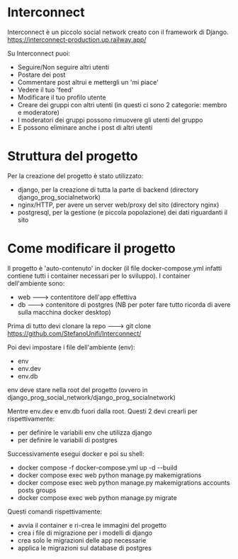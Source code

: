 # Interconnect
Interconnect è un piccolo social network creato con il framework di Django. https://interconnect-production.up.railway.app/

Su Interconnect puoi:
* Seguire/Non seguire altri utenti
* Postare dei post
* Commentare post altrui e mettergli un 'mi piace'
* Vedere il tuo 'feed'
* Modificare il tuo profilo utente
* Creare dei gruppi con altri utenti (in questi ci sono 2 categorie: membro e moderatore)
* I moderatori dei gruppi possono rimuovere gli utenti del gruppo
* E possono eliminare anche i post di altri utenti

# Struttura del progetto
Per la creazione del progetto è stato utilizzato:
* django, per la creazione di tutta la parte di backend (directory django_prog_socialnetwork)
* nginx/HTTP, per avere un server web/proxy del sito (directory nginx)
* postgresql, per la gestione (e piccola popolazione) dei dati riguardanti il sito

# Come modificare il progetto
Il progetto è 'auto-contenuto' in docker (il file docker-compose.yml infatti contiene tutti i container necessari per lo sviluppo). 
I container dell'ambiente sono:
* web ---> contentitore dell'app effettiva
* db ---> contenitore di postgres
(NB per poter fare tutto ricorda di avere sulla macchina docker desktop)

Prima di tutto devi clonare la repo ---> git clone https://github.com/StefanoUnifi/Interconnect/

Poi devi impostare i file dell'ambiente (env):
* env
* env.dev
* env.db

env deve stare nella root del progetto (ovvero in django_prog_social_network/django_prog_socialnetwork)

Mentre env.dev e env.db fuori dalla root.
Questi 2 devi crearli per rispettivamente:
* per definire le variabili env che utilizza django
* per definire le variabili di postgres

Successivamente esegui docker e poi su shell:
* docker compose -f docker-compose.yml up -d --build 
* docker compose exec web python manage.py makemigrations
* docker compose exec web python manage.py makemigrations accounts posts groups 
* docker compose exec web python manage.py migrate

Questi comandi rispettivamente:
* avvia il container e ri-crea le immagini del progetto
* crea i file di migrazione per i modelli di django
* crea solo le migrazioni delle app necessarie
* applica le migrazioni sul database di postgres
  
